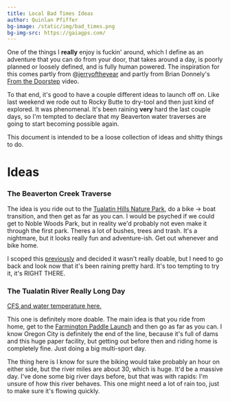```yaml
---
title: Local Bad Times Ideas
author: Quinlan Pfiffer
bg-image: /static/img/bad_times.png
bg-img-src: https://gaiagps.com/
---
```


One of the things I __really__ enjoy is fuckin' around, which I define as an
adventure that you can do from your door, that takes around a day, is poorly
planned or loosely defined, and is fully human powered. The inspiration for this
comes partly from @[jerryoftheyear](http://instagram.com/jerryoftheyear) and
partly from Brian Donnely's [From the Doorstep](https://bikepacking.com/plog/from-the-doorstep-film/) video.

To that end, it's good to have a couple different ideas to launch off on. Like
last weekend we rode out to Rocky Butte to dry-tool and then just kind of
explored. It was phenomenal. It's been raining __very__ hard the last couple
days, so I'm tempted to declare that my Beaverton water traverses are going to
start becoming possible again.

This document is intended to be a loose collection of ideas and shitty things to
do.

Ideas
=====

### The Beaverton Creek Traverse

The idea is you ride out to the [Tualatin Hills Nature Park](https://www.gaiagps.com/map/?loc=16.5/-122.8396/45.4946&pubLink=STNZw1XJl1JdbMm46v2LlFw9&waypointId=3e54425325012b3bd638c7b112473be2), do a bike ->
boat transition, and then get as far as you can. I would be psyched if we could
get to Noble Woods Park, but in reality we'd probably not even make it through
the first park. Theres a lot of bushes, trees and trash. It's a nightmare, but
it looks really fun and adventure-ish. Get out whenever and bike home.

I scoped this [previously](https://www.strava.com/activities/2769167185) and decided it wasn't really doable, but I need to
go back and look now that it's been raining pretty hard. It's too tempting to
try it, it's RIGHT THERE.

### The Tualatin River Really Long Day

[CFS and water temperature here.](https://waterdata.usgs.gov/usa/nwis/uv?site_no=14203500)

This one is definitely more doable. The main idea is that you ride from home,
get to the [Farmington Paddle Launch](http://tualatinriverkeepers.org/assets/resources/trk_water_trail_map_parallelfold.pdf)
and then go as far as you can. I know Oregon City is definitely the end of the
line, because it's full of dams and this huge paper facility, but getting out
before then and riding home is completely fine. Just doing a big multi-sport day.

The thing here is I know for sure the biking would take probably an hour on
either side, but the river miles are about 30, which is huge. It'd be a massive
day. I've done some big river days before, but that was with rapids: I'm unsure
of how this river behaves. This one might need a lot of rain too, just to make
sure it's flowing quickly.
